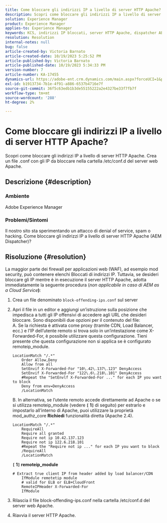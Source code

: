 ```yaml
---
title: Come bloccare gli indirizzi IP a livello di server HTTP Apache?
description: Scopri come bloccare gli indirizzi IP a livello di server HTTP Apache.
solution: Experience Manager
product: Experience Manager
applies-to: Experience Manager
keywords: KCS, indirizzi IP bloccati, server HTTP Apache, dispatcher AEM
resolution: Resolution
internal-notes: null
bug: false
article-created-by: Victoria Barnato
article-created-date: 10/19/2023 5:25:52 PM
article-published-by: Victoria Barnato
article-published-date: 10/19/2023 5:34:33 PM
version-number: 7
article-number: KA-17455
dynamics-url: https://adobe-ent.crm.dynamics.com/main.aspx?forceUCI=1&pagetype=entityrecord&etn=knowledgearticle&id=9cbb468a-a46e-ee11-8df0-6045bd006793
exl-id: b1913734-7b1e-4f91-a886-6537b4716e7f
source-git-commit: 36f5c63edb1b3de55155222a2e4327be33f7fb7f
workflow-type: tm+mt
source-wordcount: '288'
ht-degree: 2%

---
```


# Come bloccare gli indirizzi IP a livello di server HTTP Apache?


Scopri come bloccare gli indirizzi IP a livello di server HTTP Apache. Crea un file .conf con gli IP da bloccare nella cartella /etc/conf.d del server web Apache.

## Descrizione {#description}


### <b>Ambiente</b>

Adobe Experience Manager



### <b>Problemi/Sintomi</b>

Il nostro sito sta sperimentando un attacco di denial of service, spam o hacking. Come bloccare gli indirizzi IP a livello di server HTTP Apache (AEM Dispatcher)?


## Risoluzione {#resolution}


La maggior parte dei firewall per applicazioni web (WAF), ad esempio mod security, può contenere elenchi Bloccati di indirizzi IP. Tuttavia, se desideri bloccare gli IP mentre è in esecuzione il server HTTP Apache, adotta immediatamente la seguente procedura (*non applicabile in caso di AEM as a Cloud Service<b>*)</b>:

1. Crea un file denominato `block-offending-ips.conf` sul server
2. Apri il file in un editor e aggiungi un’istruzione sulla posizione che impedisca a tutti gli IP offensivi di accedere agli URL che desideri bloccare. Sono disponibili due opzioni per il contenuto del file:<br>    A. Se la richiesta è attivata come proxy (tramite CDN, Load Balancer, ecc.) e l’IP dell’utente remoto si trova solo in un’intestazione come X-Forwarded-For, è possibile utilizzare questa configurazione. Tieni presente che questa configurazione non si applica se è configurato remoteip_module.


   ```
   LocationMatch "/.*"
       Order Allow,Deny
       Allow from all
       SetEnvif X-Forwarded-For "10\.42\.137\.123" DenyAccess
       SetEnvif X-Forwarded-For "122\.6\.218\.101" DenyAccess
       #Repeat the "SetEnvlf X-Forwarded-For ..." for each IP you want to block
       Deny from env=DenyAccess
       /LocationMatch
   ```

   B. In alternativa, se l’utente remoto accede direttamente ad Apache o se si utilizza remoteip_module (vedere <b>`[` 1`]` </b> di seguito) per estrarlo e impostarlo all’interno di Apache, puoi utilizzare la proprietà mod_authz_core <b>Richiedi</b> funzionalità diretta (Apache 2.4).


   ```
   LocationMatch "/.*"
       RequireAll
       Require all granted
       Require not ip 10.42.137.123
       Require not ip 122.6.218.101
       #Repeat the "Require not ip ..." for each IP you want to block
       /RequireAll
       /LocationMatch
   ```


   <b>`[` 1`]`  remoteip_module</b>


   ```
   # Extract true client IP from header added by load balancer/CDN
       IfModule remotetip module
       # valid for ELB or ELB+CloudFront
       RemoteIPHeader X-Forwarded-For
       IfModule
   ```


3. Rilascia il file block-offending-ips.conf nella cartella /etc/conf.d del server web Apache.
4. Riavvia il server HTTP Apache.
